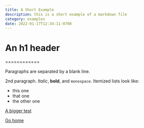 ```yaml
---
title: A Short Example
description: this is a short example of a markdown file
category: examples
date: 2022-01-17T12:34:11-0700
---
```


# An h1 header
============

Paragraphs are separated by a blank line.

2nd paragraph. *Italic*, **bold**, and `monospace`. Itemized lists
look like:

  * this one
  * that one
  * the other one

[A bigger test](/examples/example.html)

[Go home](/index.html)

